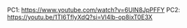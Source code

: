 PC1: https://www.youtube.com/watch?v=6UlN8JpPFFY
PC2: https://youtu.be/1TI6TflyXdQ?si=Vl4lb-op8ixT0E3X
